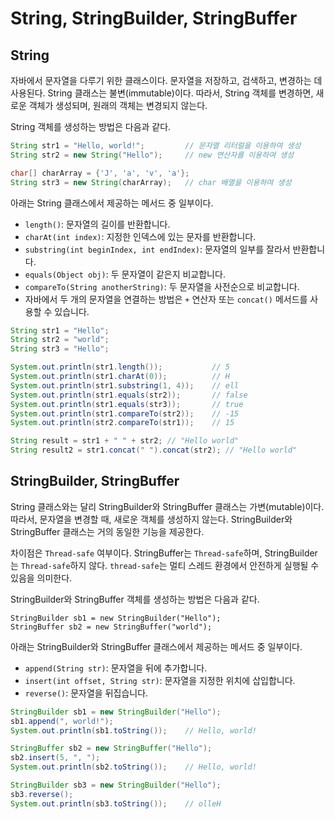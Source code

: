# String, StringBuilder, StringBuffer

## String

자바에서 문자열을 다루기 위한 클래스이다. 문자열을 저장하고, 검색하고, 변경하는 데 사용된다. String 클래스는 불변(immutable)이다. 따라서, String 객체를 변경하면, 새로운 객체가 생성되며, 원래의 객체는 변경되지 않는다.

String 객체를 생성하는 방법은 다음과 같다.

```java
String str1 = "Hello, world!";         // 문자열 리터럴을 이용하여 생성
String str2 = new String("Hello");     // new 연산자를 이용하여 생성

char[] charArray = {'J', 'a', 'v', 'a'};
String str3 = new String(charArray);   // char 배열을 이용하여 생성

```

아래는 String 클래스에서 제공하는 메서드 중 일부이다.

- `length()`: 문자열의 길이를 반환합니다.
- `charAt(int index)`: 지정한 인덱스에 있는 문자를 반환합니다.
- `substring(int beginIndex, int endIndex)`: 문자열의 일부를 잘라서 반환합니다.
- `equals(Object obj)`: 두 문자열이 같은지 비교합니다.
- `compareTo(String anotherString)`: 두 문자열을 사전순으로 비교합니다.
- 자바에서 두 개의 문자열을 연결하는 방법은 `+` 연산자 또는 `concat()` 메서드를 사용할 수 있습니다.

```java
String str1 = "Hello";
String str2 = "world";
String str3 = "Hello";

System.out.println(str1.length());           // 5
System.out.println(str1.charAt(0));          // H
System.out.println(str1.substring(1, 4));    // ell
System.out.println(str1.equals(str2));       // false
System.out.println(str1.equals(str3));       // true
System.out.println(str1.compareTo(str2));    // -15
System.out.println(str2.compareTo(str1));    // 15

String result = str1 + " " + str2; // "Hello world"
String result2 = str1.concat(" ").concat(str2); // "Hello world"

```

## StringBuilder, StringBuffer

String 클래스와는 달리 StringBuilder와 StringBuffer 클래스는 가변(mutable)이다. 따라서, 문자열을 변경할 때, 새로운 객체를 생성하지 않는다. StringBuilder와 StringBuffer 클래스는 거의 동일한 기능을 제공한다.

차이점은 `Thread-safe` 여부이다. StringBuffer는 `Thread-safe`하며, StringBuilder는 `Thread-safe`하지 않다. `thread-safe`는 멀티 스레드 환경에서 안전하게 실행될 수 있음을 의미한다.

StringBuilder와 StringBuffer 객체를 생성하는 방법은 다음과 같다.

```
StringBuilder sb1 = new StringBuilder("Hello");
StringBuffer sb2 = new StringBuffer("world");
```

아래는 StringBuilder와 StringBuffer 클래스에서 제공하는 메서드 중 일부이다.

- `append(String str)`: 문자열을 뒤에 추가합니다.
- `insert(int offset, String str)`: 문자열을 지정한 위치에 삽입합니다.
- `reverse()`: 문자열을 뒤집습니다.

```java
StringBuilder sb1 = new StringBuilder("Hello");
sb1.append(", world!");
System.out.println(sb1.toString());    // Hello, world!

StringBuffer sb2 = new StringBuffer("Hello");
sb2.insert(5, ", ");
System.out.println(sb2.toString());    // Hello, world!

StringBuilder sb3 = new StringBuilder("Hello");
sb3.reverse();
System.out.println(sb3.toString());    // olleH

```